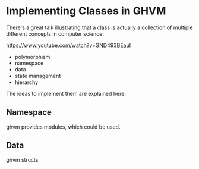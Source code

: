 # Implementing Classes in GHVM

There's a great talk illustrating that a class is actually a collection
of multiple different concepts in computer science:

https://www.youtube.com/watch?v=GND493BEauI

* polymorphism
* namespace
* data
* state management
* hierarchy

The ideas to implement them are explained here:

## Namespace

ghvm provides modules, which could be used.

## Data

ghvm structs
